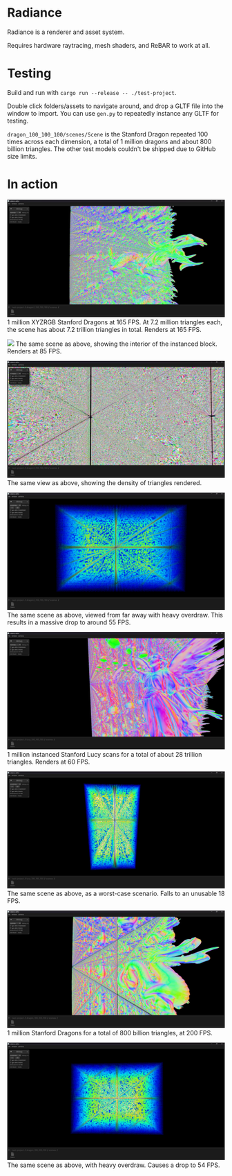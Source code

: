 # Radiance

Radiance is a renderer and asset system.

Requires hardware raytracing, mesh shaders, and ReBAR to work at all.

# Testing

Build and run with `cargo run --release -- ./test-project`.

Double click folders/assets to navigate around, and drop a GLTF file into the window to import. You can use `gen.py` to repeatedly instance any GLTF for testing.

`dragon_100_100_100/scenes/Scene` is the Stanford Dragon repeated 100 times across each dimension, a total of 1 million dragons and about 800 billion triangles. The other test models couldn't be shipped due to GitHub size limits.

# In action
![](screenshots/xyzrgb-dragon-closeup.png)
1 million XYZRGB Stanford Dragons at 165 FPS. At 7.2 million triangles each, the scene has about 7.2 trillion triangles in total. Renders at 165 FPS.

![](screenshots/xyzrgb-dragon-inside.png)
The same scene as above, showing the interior of the instanced block. Renders at 85 FPS.

![](screenshots/xyzrgb-dragon-triangle-density.png)
The same view as above, showing the density of triangles rendered.

![](screenshots/xyzrgb-dragon-overdraw.png)
The same scene as above, viewed from far away with heavy overdraw. This results in a massive drop to around 55 FPS.

![](screenshots/lucy-closeup.png)
1 million instanced Stanford Lucy scans for a total of about 28 trillion triangles. Renders at 60 FPS.

![](screenshots/lucy-overdraw.png)
The same scene as above, as a worst-case scenario. Falls to an unusable 18 FPS.

![](screenshots/dragon-closeup.png)
1 million Stanford Dragons for a total of 800 billion triangles, at 200 FPS.

![](screenshots/dragon-overdraw.png)
The same scene as above, with heavy overdraw. Causes a drop to 54 FPS.
